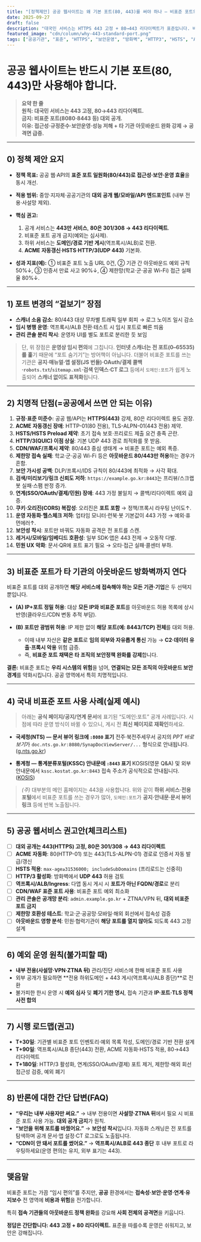 ```yaml
---
title: "[정책제안] 공공 웹사이트는 왜 기본 포트(80, 443)를 써야 하나 — 비표준 포트의 숨은 비용과 위험"
date: 2025-09-27
draft: false
description: "대국민 서비스는 HTTPS 443 고정 + 80→443 리다이렉트가 표준입니다. 비표준 포트(8080, 8443 등)를 대외 공개에 쓰면 접근성·규정준수·보안운영·성능이 무너지고, 접속 기관들의 아웃바운드 방화벽까지 열게 만들어 공격면을 확장합니다."
featured_image: "cdn/column/why-443-standard-port.png"
tags: ["공공기관", "표준", "HTTPS", "보안운영", "방화벽", "HTTP3", "HSTS", "ACME"]
---
```


# 공공 웹사이트는 반드시 기본 포트(80, 443)만 사용해야 합니다.

> **요약 한 줄**  
> **원칙: 대국민 서비스는 443 고정, 80→443 리다이렉트.**  
> **금지: 비표준 포트(8080·8443 등) 대외 공개.**  
> **이유: 접근성·규정준수·보안운영·성능 저해 + 타 기관 아웃바운드 완화 강제 → 공격면 급증.**  

---

## 0) 정책 제안 요지

* **정책 목표:** 공공 웹·API의 **표준 포트 일원화(80/443)로 접근성·보안·운영 효율**을 동시 개선.
* **적용 범위:** 중앙·지자체·공공기관의 **대외 공개 웹/모바일/API 엔드포인트** (내부 전용·사설망 제외).
* **핵심 권고:**

  1. 공개 서비스는 **443만 서비스**, **80은 301/308 → 443 리다이렉트**.
  2. 비표준 포트 공개 금지(예외는 심사제).
  3. 하위 서비스는 **도메인/경로 기반 게시**(역프록시/ALB)로 전환.
  4. **ACME 자동갱신**·**HSTS**·**HTTP/3(UDP 443)** 기본화.
* **성과 지표(예):** ① 비표준 포트 노출 URL 0건, ② 기관 간 아웃바운드 예외 규칙 50%↓, ③ 인증서 만료 사고 90%↓, ④ 제한망(학교·군·공공 Wi-Fi) 접근 실패율 80%↓.

---

## 1) 포트 변경의 “겉보기” 장점

* **스캐너 소음 감소**: 80/443 대상 무차별 트래픽 일부 회피 → 로그 노이즈 일시 감소
* **임시 병행 운영**: 역프록시/ALB 전환·테스트 시 임시 포트로 빠른 띄움
* **관리 콘솔 분리 착시**: 운영자 UI를 별도 포트로 분리한 듯 보임

> 단, 위 장점은 **운영상 임시 편의**에 그칩니다. **인터넷 스캐너는 전 포트(0–65535)를 훑**기 때문에 “포트 숨기기”는 방어책이 아닙니다.
> 더불어 비표준 포트를 쓰는 기관은 **공지·매뉴얼·앱 설정(JS 번들)·OAuth/결제 콜백·`robots.txt`/`sitemap.xml`·검색 인덱스·CT 로그** 등에서 `도메인:포트`가 쉽게 노출되어 **스캐너 없이도 표적화**됩니다.

---

## 2) 치명적 단점(=공공에서 쓰면 안 되는 이유)

1. **규정·표준 미준수**: 공공 웹/API는 **HTTPS(443)** 강제, 80은 리다이렉트 용도 권장.
2. **ACME 자동갱신 장애**: HTTP-01(80 전용), TLS-ALPN-01(443 전용) 제약.
3. **HSTS/HSTS Preload 제약**: 초기 접속 보호·프리로드 제출 요건 충족 곤란.
4. **HTTP/3(QUIC) 이점 상실**: 기본 UDP 443 경로 최적화를 못 받음.
5. **CDN/WAF/프록시 제약**: 80/443 중심 생태계 → 비표준 포트는 예외 폭증.
6. **제한망 접속 실패**: 학교·군·공공 Wi-Fi 등은 **아웃바운드 80/443만 허용**하는 경우가 흔함.
7. **보안 가시성 공백**: DLP/프록시/IDS 규칙이 80/443에 최적화 → 사각 확대.
8. **검색/미리보기/링크 신뢰도 저하**: `https://example.go.kr:8443`는 프리뷰/스크랩봇 실패·스팸 판정 증가.
9. **연계(SSO/OAuth/결제/민원) 장애**: 443 가정 불일치 → 콜백/리다이렉트 예외 급증.
10. **쿠키·오리진(CORS) 복잡성**: 오리진은 **포트 포함** → 정책/프록시 라우팅 난이도↑.
11. **운영 자동화·헬스체크 저하**: 업타임 모니터·런북·봇 기본값이 443 가정 → 예외·휴먼에러↑.
12. **보안성 착시**: 포트만 바꿔도 자동화 공격은 전 포트를 스캔.
13. **레거시/모바일/임베디드 호환성**: 일부 SDK·앱은 443 전제 → 오동작 다발.
14. **민원 UX 악화**: 문서·QR에 포트 표기 필요 → 오타·접근 실패·콜센터 부하.

---

## 3) 비표준 포트가 **타 기관의 아웃바운드 방화벽**까지 연다

비표준 포트를 대외 공개하면 **해당 서비스에 접속해야 하는 모든 기관·기업**은 두 선택지뿐입니다.

* **(A) IP+포트 정밀 허용**: 대상 **모든 IP와 비표준 포트**를 아웃바운드 허용 목록에 상시 반영(클라우드/CDN 변동 추적 부담).
* **(B) 포트만 광범위 허용**: IP 제한 없이 **해당 포트(예: 8443/TCP) 전체**를 대외 허용.

  * 이때 내부 자산은 **같은 포트**로 **임의 외부와 자유롭게 통신** 가능 → **C2·데이터 유출·프록시 악용** 위험 급증.
  * 즉, **비표준 포트 채택은 타 조직의 보안정책 완화를 강제**합니다.

**결론:** 비표준 포트는 **우리 시스템의 위험**을 넘어, **연결되는 모든 조직의 아웃바운드 보안 경계**를 약화시킵니다. 공공 영역에서 특히 치명적입니다.

---

## 4) 국내 비표준 포트 사용 사례(실제 예시)

> 아래는 **공식 페이지/공지/연계 문서**에 표기된 “도메인:포트” 공개 사례입니다. 시점에 따라 운영 방식이 바뀔 수 있으니, 게시 전 **최신 페이지로 재확인**하세요.

* **국세청(NTS) — 문서 뷰어 링크에 `:8080` 표기**
  전주·북전주세무서 공지의 *PPT 바로보기*가 `doc.nts.go.kr:8080/SynapDocViewServer/...` 형식으로 안내됩니다. ([g.nts.go.kr][1])

* **통계청 — 통계분류포털(KSSC) 안내문에 `:8443` 표기**
  KOSIS(영문 Q&A) 및 외부 안내문에서 `kssc.kostat.go.kr:8443` 접속 주소가 공식적으로 안내됩니다. ([KOSIS][2])

> *(주)* 대부분의 메인 홈페이지는 443을 사용합니다. 위와 같이 **하위 서비스·전용 포털**에서 비표준 포트를 쓰는 경우가 많아, `도메인:포트`가 **공지·안내문·문서 뷰어 링크** 등에 반복 노출됩니다.

---

## 5) 공공 웹서비스 권고안(체크리스트)

* [ ] **대외 공개는 443(HTTPS) 고정, 80은 301/308 → 443 리다이렉트**
* [ ] **ACME 자동화**: 80(HTTP-01) 또는 443(TLS-ALPN-01) 경로로 인증서 자동 발급/갱신
* [ ] **HSTS 적용**: `max-age≥31536000; includeSubDomains` (프리로드는 신중히)
* [ ] **HTTP/3 활성화**: 방화벽에서 **UDP 443** 허용 검토
* [ ] **역프록시/ALB/Ingress**: 다앱 동시 게시 시 **포트가 아닌 FQDN/경로**로 분리
* [ ] **CDN/WAF 표준 포트 사용**: 비표준 포트 예외 최소화
* [ ] **관리 콘솔은 공개망 분리**: `admin.example.go.kr` + ZTNA/VPN 뒤, **대외 비표준 포트 금지**
* [ ] **제한망 호환성 테스트**: 학교·군·공공망·모바일·해외 회선에서 접속성 검증
* [ ] **아웃바운드 영향 분석**: 민원·협력기관이 **해당 포트를 열지 않아도** 되도록 443 고정 설계

---

## 6) 예외 운영 원칙(불가피할 때)

* **내부 전용(사설망·VPN·ZTNA 뒤)** 관리/진단 서비스에 한해 비표준 포트 사용
* 외부 공개가 필요하면 **전용 하위도메인 + 443 게시(역프록시/ALB 종단)**로 전환
* 불가피한 한시 운영 시 **예외 심사** 및 **폐기 기한 명시**, 접속 기관과 **IP·포트·TLS 정책 사전 합의**

---

## 7) 시행 로드맵(권고)

* **T+30일**: 기관별 비표준 포트 인벤토리·예외 목록 작성, 도메인/경로 기반 전환 설계
* **T+90일**: 역프록시/ALB 종단(443) 전환, ACME 자동화·HSTS 적용, 80→443 리다이렉트
* **T+180일**: HTTP/3 활성화, 연계(SSO/OAuth/결제) 포트 제거, 제한망·해외 회선 접근성 검증, 예외 폐기

---

## 8) 반론에 대한 간단 답변(FAQ)

* **“우리는 내부 사용자만 써요.”** → 내부 전용이면 **사설망·ZTNA 뒤**에서 필요 시 비표준 포트 사용 가능. **대외 공개 금지**가 원칙.
* **“보안을 위해 포트를 바꿨어요.”** → **보안성 착시**입니다. 자동화 스캐닝은 전 포트를 탐색하며 공개 문서·앱 설정·CT 로그로도 노출됩니다.
* **“CDN이 안 돼서 포트를 썼어요.”** → **역프록시/ALB로 443 종단** 후 내부 포트로 라우팅하세요(운영 편의는 유지, 외부 표기는 443).

---

## 맺음말

비표준 포트는 가끔 “임시 편의”를 주지만, **공공** 환경에서는 **접속성·보안·운영·연계·유지보수** 전 영역에 **비용과 위험**을 전가합니다.  

특히 **접속 기관들의 아웃바운드 정책 완화**를 강요해 **사회 전체의 공격면**을 키웁니다. 

**정답은 간단합니다: 443 고정 + 80 리다이렉트.** 표준을 따를수록 운영은 쉬워지고, 보안은 강해집니다.

[1]: https://g.nts.go.kr/jeonju/na/ntt/selectNttInfo.do?mi=4273&nttSn=1294204&utm_source=chatgpt.com "20년 12월 결산법인은 3월말까지 법인세 신고․납부"
[2]: https://kosis.kr/eng/bulletinBoard/qnaView.do%3Bjsessionid%3DDSO2QNXgXOWey15JOa0iFqj3w1of8Pybt1wx1u7l1fV5B61ZzhpV8MsKnhvE7Pqv.STAT_WAS2_servlet_engine2?boardIdx=335628&utm_source=chatgpt.com "KOSIS KOrean Statistical Information Service"
